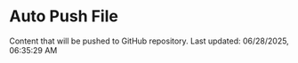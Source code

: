 # Auto Push File

Content that will be pushed to GitHub repository.
Last updated: 06/28/2025, 06:35:29 AM
